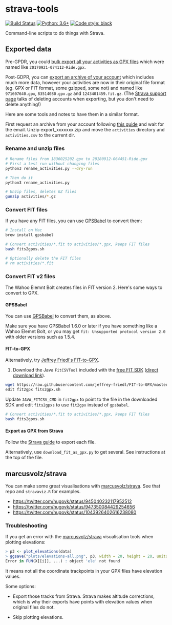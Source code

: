 # strava-tools

[![Build Status](https://travis-ci.org/hugovk/strava-tools.svg?branch=master)](https://travis-ci.org/hugovk/strava-tools)
[![Python: 3.6+](https://img.shields.io/badge/python-3.6+-blue.svg)](https://www.python.org/downloads/)
[![Code style: black](https://img.shields.io/badge/code%20style-black-000000.svg)](https://github.com/ambv/black)

Command-line scripts to do things with Strava.

## Exported data

Pre-GPDR, you could [bulk export all your activities as GPX files](https://web.archive.org/web/20170322015958/https://support.strava.com/hc/en-us/articles/216918437-Exporting-your-Data-and-Bulk-Export#Bulk)
which were named like `20170921-074112-Ride.gpx`.

Post-GDPR, you can [export an archive of your account](https://support.strava.com/hc/en-us/articles/216918437-Exporting-your-Data-and-Bulk-Export#Bulk)
which includes much more data, however your activities are now in their
original file format (eg. GPX or FIT format, some gzipped, some not) and
named like `971607640.gpx`, `83514080.gpx.gz` and `1243401459.fit.gz`.
(The [Strava support page](https://support.strava.com/hc/en-us/articles/216918437-Exporting-your-Data-and-Bulk-Export#Bulk)
talks of deleting accounts when exporting, but you don't need to delete
anything!)

Here are some tools and notes to have them in a similar format.

First request an archive from your account following [this guide](https://support.strava.com/hc/en-us/articles/216918437-Exporting-your-Data-and-Bulk-Export#Bulk)
and wait for the email. Unzip export_xxxxxxx.zip and move the
`activities` directory and `activities.csv` to the current dir.

### Rename and unzip files

```bash
# Rename files from 1836025202.gpx to 20180912-064451-Ride.gpx
# First a test run without changing files
python3 rename_activities.py --dry-run

# Then do it
python3 rename_activities.py

# Unzip files, deletes GZ files
gunzip activities/*.gz
```

### Convert FIT files

If you have any FIT files, you can use [GPSBabel](https://www.gpsbabel.org/)
to convert them:

```bash
# Install on Mac
brew install gpsbabel

# Convert activities/*.fit to activities/*.gpx, keeps FIT files
bash fits2gpxs.sh

# Optionally delete the FIT files
# rm activities/*.fit
```

### Convert FIT v2 files

The Wahoo Elemnt Bolt creates files in FIT version 2. Here's some ways to convert to
GPX.

#### GPSBabel

You can use [GPSBabel](https://www.gpsbabel.org/) to convert them, as above.

Make sure you have GPSBabel 1.6.0 or later if you have something like a Wahoo Elemnt Bolt, or you may get `fit: Unsupported protocol version 2.0` with older versions such as 1.5.4.

#### FIT-to-GPX

Alternatively, try [Jeffrey Friedl's FIT-to-GPX](http://regex.info/blog/2017-05-13/2799).

1. Download the Java `FitCSVTool` included with the
[free FIT SDK](https://www.thisisant.com/resources/fit/)
([direct download link](https://www.thisisant.com/developer/resources/downloads/)).

```bash
wget https://raw.githubusercontent.com/jeffrey-friedl/FIT-to-GPX/master/fit2gpx
edit fit2gpx fits2gpx.sh
```

Update `JAVA_FITCSV_CMD` in `fit2gpx` to point to the file in the downloaded
SDK and edit `fits2gpxs` to use `fit2gpx` instead of `gpsbabel`.

```bash
# Convert activities/*.fit to activities/*.gpx, keeps FIT files
bash fits2gpxs.sh
```

#### Export as GPX from Strava

Follow the
[Strava guide](https://support.strava.com/hc/en-us/articles/216918437-Exporting-your-Data-and-Bulk-Export#GPX)
to export each file.

Alternatively, use `download_fit_as_gpx.py` to get several. See instructions at
the top of the file.

## marcusvolz/strava

You can make some great visualisations with
[marcusvolz/strava](https://github.com/marcusvolz/strava). See that repo and
`stravaviz.R` for examples.

* https://twitter.com/hugovk/status/945040232117952512
* https://twitter.com/hugovk/status/947350084429254656
* https://twitter.com/hugovk/status/1043926402616238080

### Troubleshooting

If you get an error with the [marcusvolz/strava](https://github.com/marcusvolz/strava)
visualisation tools when plotting elevations:

```R
> p3 <- plot_elevations(data)
> ggsave("plots/elevations-all.png", p3, width = 20, height = 20, units = "cm")
Error in FUN(X[[i]], ...) : object 'ele' not found
```

It means not all the coordinate trackpoints in your GPX files have elevation values.

Some options:

* Export those tracks from Strava. Strava makes altitude corrections, which is why their
exports have points with elevation values when original files do not.

* Skip plotting elevations.
